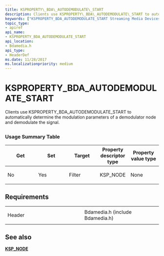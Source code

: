 ```yaml
---
title: KSPROPERTY\_BDA\_AUTODEMODULATE\_START
description: Clients use KSPROPERTY\_BDA\_AUTODEMODULATE\_START to automatically determine the modulation parameters of a demodulator node and demodulate the signal.
keywords: ["KSPROPERTY_BDA_AUTODEMODULATE_START Streaming Media Devices"]
topic_type:
- apiref
api_name:
- KSPROPERTY_BDA_AUTODEMODULATE_START
api_location:
- Bdamedia.h
api_type:
- HeaderDef
ms.date: 11/28/2017
ms.localizationpriority: medium
---
```


# KSPROPERTY\_BDA\_AUTODEMODULATE\_START


Clients use KSPROPERTY\_BDA\_AUTODEMODULATE\_START to automatically determine the modulation parameters of a demodulator node and demodulate the signal.

## <span id="ddk_ksproperty_bda_autodemodulate_start_ks"></span><span id="DDK_KSPROPERTY_BDA_AUTODEMODULATE_START_KS"></span>


### Usage Summary Table

<table>
<colgroup>
<col width="20%" />
<col width="20%" />
<col width="20%" />
<col width="20%" />
<col width="20%" />
</colgroup>
<thead>
<tr class="header">
<th>Get</th>
<th>Set</th>
<th>Target</th>
<th>Property descriptor type</th>
<th>Property value type</th>
</tr>
</thead>
<tbody>
<tr class="odd">
<td><p>No</p></td>
<td><p>Yes</p></td>
<td><p>Filter</p></td>
<td><p>KSP_NODE</p></td>
<td><p>None</p></td>
</tr>
</tbody>
</table>

 

Requirements
------------

<table>
<colgroup>
<col width="50%" />
<col width="50%" />
</colgroup>
<tbody>
<tr class="odd">
<td><p>Header</p></td>
<td>Bdamedia.h (include Bdamedia.h)</td>
</tr>
</tbody>
</table>

## See also


[**KSP\_NODE**](/windows-hardware/drivers/ddi/ks/ns-ks-ksp_node)

 

